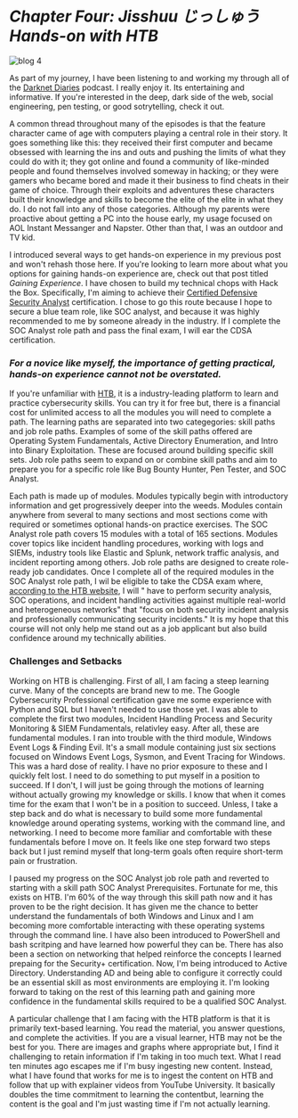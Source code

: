 # *Chapter Four: Jisshuu じっしゅう Hands-on with HTB*
![blog 4](https://github.com/user-attachments/assets/2870047a-4d69-4c2b-88aa-ef6934a6a4a5)

As part of my journey, I have been listening to and working my through all of the [Darknet Diaries](https://darknetdiaries.com/) podcast. I really enjoy it. Its entertaining and informative. If you're interested in the deep, dark side of the web, social engineering, pen testing, or good sotrytelling, check it out.   

A common thread throughout many of the episodes is that the feature character came of age with computers playing a central role in their story. It goes something like this: they received their first computer and became obsessed with learning the ins and outs and pushing the limits of what they could do with it; they got online and found a community of like-minded people and found themselves involved someway in hacking; or they were gamers who became bored and made it their business to find cheats in their game of choice. Through their exploits and adventures these characters built their knowledge and skills to become the elite of the elite in what they do. I do not fall into any of those categories. Although my parents were proactive about getting a PC into the house early, my usage focused on AOL Instant Messanger and Napster. Other than that, I was an outdoor and TV kid. 

I introduced several ways to get hands-on experience in my previous post and won't rehash those here. If you're looking to learn more about what you options for gaining hands-on experience are, check out that post titled *Gaining Experience*. I have chosen to build my technical chops with Hack the Box. Specifically, I'm aiming to achieve their [Certified Defensive Security Analyst](https://academy.hackthebox.com/preview/certifications/htb-certified-defensive-security-analyst) certification. I chose to go this route because I hope to secure a blue team role, like SOC analyst, and because it was highly recommended to me by someone already in the industry. If I complete the SOC Analyst role path and pass the final exam, I will ear the CDSA certification.    

### *For a novice like myself, the importance of getting practical, hands-on experience cannot not be overstated.*

If you're unfamiliar with [HTB](https://www.hackthebox.com/), it is a industry-leading platform to learn and practice cybersecurity skills. You can try it for free but, there is a financial cost for unlimited access to all the modules you will need to complete a path. The learning paths are separated into two categegories: skill paths and job role paths. Examples of some of the skill paths offered are Operating System Fundamentals, Active Directory Enumeration, and Intro into Binary Exploitation. These are focused around building specific skill sets. Job role paths seem to expand on or combine skill paths and aim to prepare you for a specific role like Bug Bounty Hunter, Pen Tester, and SOC Analyst.   

Each path is made up of modules. Modules typically begin with introductory information and get progressively deeper into the weeds. Modules contain anywhere from several to many sections and most sections come with required or sometimes optional hands-on practice exercises. The SOC Analyst role path covers 15 modules with a total of 165 sections. Modules cover topics like incident handling procedures, working with logs and SIEMs, industry tools like Elastic and Splunk, network traffic analysis, and incident reporting among others. Job role paths are designed to create role-ready job candidates. Once I complete all of the required modules in the SOC Analyst role path, I wil be eligible to take the CDSA exam where, [according to the HTB website](https://academy.hackthebox.com/preview/certifications/htb-certified-defensive-security-analyst), I will " have to perform security analysis, SOC operations, and incident handling activities against multiple real-world and heterogeneous networks" that "focus on both security incident analysis and professionally communicating security incidents." It is my hope that this course will not only help me stand out as a job applicant but also build confidence around my technically abilities.     

### Challenges and Setbacks   

Working on HTB is challenging. First of all, I am facing a steep learning curve. Many of the concepts are brand new to me. The Google Cybersecurity Professional certification gave me some experience with Python and SQL but I haven't needed to use those yet. I was able to complete the first two modules, Incident Handling Process and Security Monitoring & SIEM Fundamentals, relativley easy. After all, these are fundamental modules. I ran into trouble with the third module, Windows Event Logs & Finding Evil. It's a small module containing just six sections focused on Windows Event Logs, Sysmon, and Event Tracing for Windows. This was a hard dose of reality. I have no prior exposure to these and I quickly felt lost. I need to do something to put myself in a position to succeed. If I don't, I will just be going through the motions of learning without actually growing my knowledge or skills. I know that when it comes time for the exam that I won't be in a position to succeed. Unless, I take a step back and do what is necessary to build some more fundamental knowledge around operating systems, working with the command line, and networking. I need to become more familiar and comfortable with these fundamentals before I move on. It feels like one step forward two steps back but I just remind myself that long-term goals often require short-term pain or frustration.    

I paused my progress on the SOC Analyst job role path and reverted to starting with a skill path SOC Analyst Prerequisites. Fortunate for me, this exists on HTB. I'm 60% of the way through this skill path now and it has proven to be the right decision. It has given me the chance to better understand the fundamentals of both Windows and Linux and I am becoming more comfortable interacting with these operating systems through the command line. I have also been introduced to PowerShell and bash scritping and have learned how powerful they can be. There has also been a section on networking that helped reinforce the concepts I learned prepaing for the Security+ certification. Now, I'm being introduced to Active Directory. Understanding AD and being able to configure it correctly could be an essential skill as most environments are employing it. I'm looking forward to taking on the rest of this learning path and gaining more confidence in the fundamental skills required to be a qualified SOC Analyst.  

A particular challenge that I am facing with the HTB platform is that it is primarily text-based learning. You read the material, you answer questions, and complete the activities. If you are a visual learner, HTB may not be the best for you. There are images and graphs where appropriate but, I find it challenging to retain information if I'm taking in too much text. What I read ten minutes ago escapes me if I'm busy ingesting new content. Instead, what I have found that works for me is to ingest the content on HTB and follow that up with explainer videos from YouTube University. It basically doubles the time commitment to learning the contentbut, learning the content is the goal and I'm just wasting time if I'm not actually learning.



 


